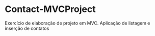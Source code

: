 # Contact-MVCProject
Exercício de elaboração de projeto em MVC. Aplicação de listagem e inserção de contatos
